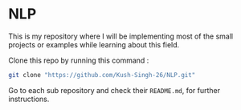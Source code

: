 # NLP

This is my repository where I will be implementing most of the small projects or examples while learning about this field. 

Clone this repo by running this command :

```sh
git clone "https://github.com/Kush-Singh-26/NLP.git"
```

Go to each sub repository and check their `README.md`, for further instructions.
